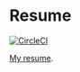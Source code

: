# Resume
[![CircleCI](https://circleci.com/gh/cep21/resume_template.svg?style=svg&circle-token=90bff8189ffcedbe8e8f37c9dabf37c8ed666d35)](https://circleci.com/gh/cep21/resume_template)

[My resume](https://circleci.com/api/v1.1/project/github/cep21/resume_template/latest/artifacts/0/home/circleci/project/resume.pdf).

